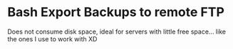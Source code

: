 # Bash Export Backups to remote FTP

Does not consume disk space, ideal for servers with little free space... like the ones I use to work with XD

